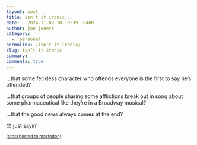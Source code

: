 ```yaml
---
layout: post
title: isn’t it ironic... 
date:   2024-11-02 10:10:39 -0400
author: joe jenett
category:
  -  personal
permalink: /isn’t-it-ironic/
slug: isn’t-it-ironic
summary: 
comments: true
---
```


...that some feckless character who offends everyone is the first to say he’s offended?

...that groups of people sharing some afflictions break out in song about some pharmaceutical like they’re in a Broadway musical?

...that the good news always comes at the end?

😎 just sayin’

<a href="https://brid.gy/publish/mastodon"><small>(crossposted to mastodon)</small></a>